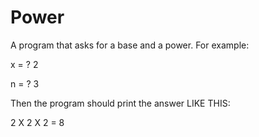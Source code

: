 # Power
A program that asks for a base and a power. For example:

x = ? 2

n = ? 3

Then the program should print the answer LIKE THIS:

2 X 2 X 2 = 8

